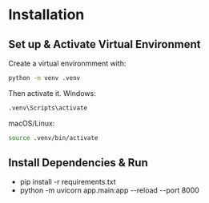 # Installation

## Set up & Activate Virtual Environment 
Create a virtual environmment with:
```bash
python -m venv .venv
```
Then activate it.
Windows:
```bash
.venv\Scripts\activate
```
macOS/Linux:
```bash
source .venv/bin/activate
```
## Install Dependencies & Run
- pip install -r requirements.txt
- python -m uvicorn app.main:app --reload --port 8000



